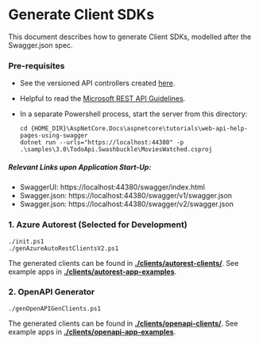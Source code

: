 # Generate Client SDKs
This document describes how to generate Client SDKs, modelled after the Swagger.json spec.

### Pre-requisites

- See the versioned API controllers created [here](https://github.com/bzmo/AspNetCore.Docs/tree/master/aspnetcore/tutorials/web-api-help-pages-using-swagger/samples/3.0/TodoApi.Swashbuckle/Controllers).

- Helpful to read the [Microsoft REST API Guidelines](https://github.com/microsoft/api-guidelines/blob/vNext/Guidelines.md).

- In a separate Powershell process, start the server from this directory:
	```
	cd {HOME_DIR}\AspNetCore.Docs\aspnetcore\tutorials\web-api-help-pages-using-swagger
	dotnet run --urls="https://localhost:44380" -p .\samples\3.0\TodoApi.Swashbuckle\MoviesWatched.csproj
	```
##### Relevant Links upon Application Start-Up:
- SwaggerUI: https://localhost:44380/swagger/index.html
- Swagger.json: https://localhost:44380/swagger/v1/swagger.json
- Swagger.json: https://localhost:44380/swagger/v2/swagger.json
	
### 1. Azure Autorest (__Selected for Development__)
```
./init.ps1
./genAzureAutoRestClientsV2.ps1
```

The generated clients can be found in [__./clients/autorest-clients/__](https://github.com/bzmo/AspNetCore.Docs/tree/master/aspnetcore/tutorials/web-api-help-pages-using-swagger/clients/autorest-clients). See example apps in [__./clients/autorest-app-examples__](https://github.com/bzmo/AspNetCore.Docs/tree/master/aspnetcore/tutorials/web-api-help-pages-using-swagger/clients/autorest-app-examples).

### 2. OpenAPI Generator
```
./genOpenAPIGenClients.ps1 
```
The generated clients can be found in [__./clients/openapi-clients/__](https://github.com/bzmo/AspNetCore.Docs/tree/master/aspnetcore/tutorials/web-api-help-pages-using-swagger/clients/openapi-clients). See example apps in [__./clients/openapi-app-examples__](https://github.com/bzmo/AspNetCore.Docs/tree/master/aspnetcore/tutorials/web-api-help-pages-using-swagger/clients/openapi-app-examples).
